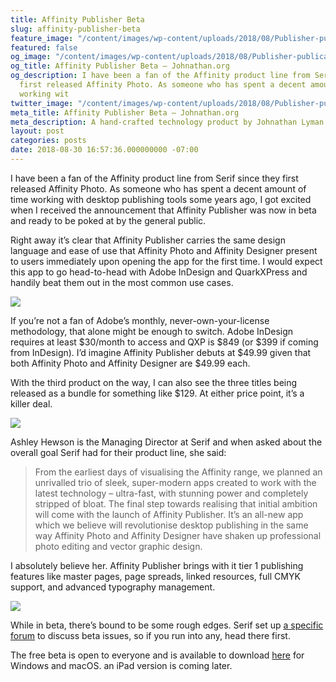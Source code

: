 ```yaml
---
title: Affinity Publisher Beta
slug: affinity-publisher-beta
feature_image: "/content/images/wp-content/uploads/2018/08/Publisher-publication.jpeg"
featured: false
og_image: "/content/images/wp-content/uploads/2018/08/Publisher-publication.jpeg"
og_title: Affinity Publisher Beta – Johnathan.org
og_description: I have been a fan of the Affinity product line from Serif since they
  first released Affinity Photo. As someone who has spent a decent amount of time
  working wit
twitter_image: "/content/images/wp-content/uploads/2018/08/Publisher-publication.jpeg"
meta_title: Affinity Publisher Beta – Johnathan.org
meta_description: A hand-crafted technology product by Johnathan Lyman
layout: post
categories: posts
date: 2018-08-30 16:57:36.000000000 -07:00
---
```


I have been a fan of the Affinity product line from Serif since they first released Affinity Photo. As someone who has spent a decent amount of time working with desktop publishing tools some years ago, I got excited when I received the announcement that Affinity Publisher was now in beta and ready to be poked at by the general public.

Right away it’s clear that Affinity Publisher carries the same design language and ease of use that Affinity Photo and Affinity Designer present to users immediately upon opening the app for the first time. I would expect this app to go head-to-head with Adobe InDesign and QuarkXPress and handily beat them out in the most common use cases.

![](/content/images/wp-content/uploads/2018/08/Publisher-advanced-typography-1024x576.jpeg)

If you’re not a fan of Adobe’s monthly, never-own-your-license methodology, that alone might be enough to switch. Adobe InDesign requires at least $30/month to access and QXP is $849 (or $399 if coming from InDesign). I’d imagine Affinity Publisher debuts at $49.99 given that both Affinity Photo and Affinity Designer are $49.99 each.

With the third product on the way, I can also see the three titles being released as a bundle for something like $129. At either price point, it’s a killer deal.

![](/content/images/wp-content/uploads/2018/08/Publisher-tables-1024x576.jpeg)

Ashley Hewson is the Managing Director at Serif and when asked about the overall goal Serif had for their product line, she said:

>  From the earliest days of visualising the Affinity range, we planned an unrivalled trio of sleek, super-modern apps created to work with the latest technology – ultra-fast, with stunning power and completely stripped of bloat.
> The final step towards realising that initial ambition will come with the launch of Affinity Publisher.
> It’s an all-new app which we believe will revolutionise desktop publishing in the same way Affinity Photo and Affinity Designer have shaken up professional photo editing and vector graphic design.

I absolutely believe her. Affinity Publisher brings with it tier 1 publishing features like master pages, page spreads, linked resources, full CMYK support, and advanced typography management.

![](/content/images/wp-content/uploads/2018/08/Publisher-cmyk-1024x576.jpeg)

While in beta, there’s bound to be some rough edges. Serif set up [a specific forum](https://forum.affinity.serif.com/index.php?/forum/62-affinity-publisher-beta-forums/) to discuss beta issues, so if you run into any, head there first.

The free beta is open to everyone and is available to download [here](https://affinity.serif.com/publisher) for Windows and macOS. an iPad version is coming later.

